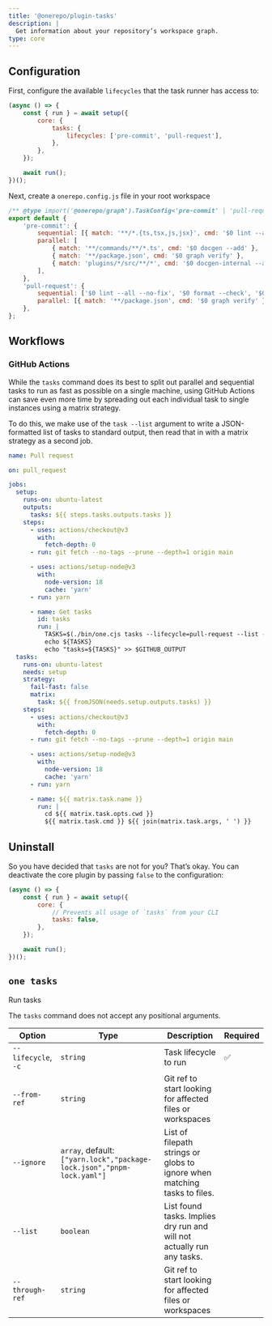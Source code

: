 ```yaml
---
title: '@onerepo/plugin-tasks'
description: |
  Get information about your repository’s workspace graph.
type: core
---
```


## Configuration

First, configure the available `lifecycles` that the task runner has access to:

```js {3-7}
(async () => {
	const { run } = await setup({
		core: {
			tasks: {
				lifecycles: ['pre-commit', 'pull-request'],
			},
		},
	});

	await run();
})();
```

Next, create a `onerepo.config.js` file in your root workspace

```js title="onerepo.config.js"
/** @type import('@onerepo/graph').TaskConfig<'pre-commit' | 'pull-request'> */
export default {
	'pre-commit': {
		sequential: [{ match: '**/*.{ts,tsx,js,jsx}', cmd: '$0 lint --add' }, '$0 format --add', '$0 tsc'],
		parallel: [
			{ match: '**/commands/**/*.ts', cmd: '$0 docgen --add' },
			{ match: '**/package.json', cmd: '$0 graph verify' },
			{ match: 'plugins/*/src/**/*', cmd: '$0 docgen-internal --add' },
		],
	},
	'pull-request': {
		sequential: ['$0 lint --all --no-fix', '$0 format --check', '$0 test', '$0 tsc', '$0 build'],
		parallel: [{ match: '**/package.json', cmd: '$0 graph verify' }],
	},
};
```

## Workflows

### GitHub Actions

While the `tasks` command does its best to split out parallel and sequential tasks to run as fast as possible on a single machine, using GitHub Actions can save even more time by spreading out each individual task to single instances using a matrix strategy.

To do this, we make use of the `task --list` argument to write a JSON-formatted list of tasks to standard output, then read that in with a matrix strategy as a second job.

```yaml title=".github/workflows/pull-request.yaml"
name: Pull request

on: pull_request

jobs:
  setup:
    runs-on: ubuntu-latest
    outputs:
      tasks: ${{ steps.tasks.outputs.tasks }}
    steps:
      - uses: actions/checkout@v3
        with:
          fetch-depth: 0
      - run: git fetch --no-tags --prune --depth=1 origin main

      - uses: actions/setup-node@v3
        with:
          node-version: 18
          cache: 'yarn'
      - run: yarn

      - name: Get tasks
        id: tasks
        run: |
          TASKS=$(./bin/one.cjs tasks --lifecycle=pull-request --list -vvvvv)
          echo ${TASKS}
          echo "tasks=${TASKS}" >> $GITHUB_OUTPUT
  tasks:
    runs-on: ubuntu-latest
    needs: setup
    strategy:
      fail-fast: false
      matrix:
        task: ${{ fromJSON(needs.setup.outputs.tasks) }}
    steps:
      - uses: actions/checkout@v3
        with:
          fetch-depth: 0
      - run: git fetch --no-tags --prune --depth=1 origin main

      - uses: actions/setup-node@v3
        with:
          node-version: 18
          cache: 'yarn'
      - run: yarn

      - name: ${{ matrix.task.name }}
        run: |
          cd ${{ matrix.task.opts.cwd }}
          ${{ matrix.task.cmd }} ${{ join(matrix.task.args, ' ') }}
```

## Uninstall

So you have decided that `tasks` are not for you? That’s okay. You can deactivate the core plugin by passing `false` to the configuration:

```js
(async () => {
	const { run } = await setup({
		core: {
			// Prevents all usage of `tasks` from your CLI
			tasks: false,
		},
	});

	await run();
})();
```

<!-- start-onerepo-sentinel -->

## `one tasks`

Run tasks

The `tasks` command does not accept any positional arguments.

| Option              | Type                                                                   | Description                                                               | Required |
| ------------------- | ---------------------------------------------------------------------- | ------------------------------------------------------------------------- | -------- |
| `--lifecycle`, `-c` | `string`                                                               | Task lifecycle to run                                                     | ✅       |
| `--from-ref`        | `string`                                                               | Git ref to start looking for affected files or workspaces                 |          |
| `--ignore`          | `array`, default: `["yarn.lock","package-lock.json","pnpm-lock.yaml"]` | List of filepath strings or globs to ignore when matching tasks to files. |          |
| `--list`            | `boolean`                                                              | List found tasks. Implies dry run and will not actually run any tasks.    |          |
| `--through-ref`     | `string`                                                               | Git ref to start looking for affected files or workspaces                 |          |

<!-- end-onerepo-sentinel -->
